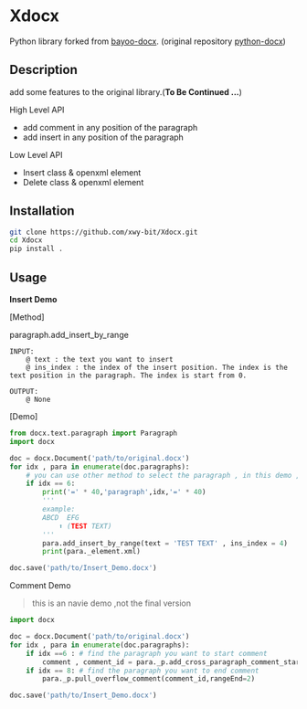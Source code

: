 Xdocx
==========

Python library forked from [bayoo-docx](https://github.com/BayooG/bayoo-docx).
(original repository [python-docx](https://github.com/python-openxml/python-docx))

Description
-----------
add some features to the original library.(**To Be Continued ...**)

High Level API
 - add comment in any position of the paragraph
 - add insert in any position of the paragraph

Low Level API
 - Insert class & openxml element
 - Delete class & openxml element

Installation
------------

```bash
git clone https://github.com/xwy-bit/Xdocx.git
cd Xdocx
pip install .
```

Usage
-----

**Insert Demo**

[Method] 

paragraph.add_insert_by_range 

```
INPUT:
    @ text : the text you want to insert
    @ ins_index : the index of the insert position. The index is the text position in the paragraph. The index is start from 0.

OUTPUT:
    @ None
```

[Demo]

```python
from docx.text.paragraph import Paragraph
import docx

doc = docx.Document('path/to/original.docx')
for idx , para in enumerate(doc.paragraphs):
    # you can use other method to select the paragraph , in this demo , we just use the index
    if idx == 6:
        print('=' * 40,'paragraph',idx,'=' * 40)
        '''
        example:
        ABCD  EFG 
            ⬆️ (TEST TEXT)
        '''
        para.add_insert_by_range(text = 'TEST TEXT' , ins_index = 4)
        print(para._element.xml)

doc.save('path/to/Insert_Demo.docx')
```

Comment Demo

> this is an navie demo ,not the final version

```python
import docx

doc = docx.Document('path/to/original.docx')
for idx , para in enumerate(doc.paragraphs):
    if idx ==6 : # find the paragraph you want to start comment 
        comment , comment_id = para._p.add_cross_paragraph_comment_start('Wayen Xu', para.part._comments_part._element, 'WX', '2023-11-03T00:00:00Z', 'THIS IS A TEST COMMENT', 0)
    if idx == 8: # find the paragraph you want to end comment
        para._p.pull_overflow_comment(comment_id,rangeEnd=2)

doc.save('path/to/Insert_Demo.docx')
```